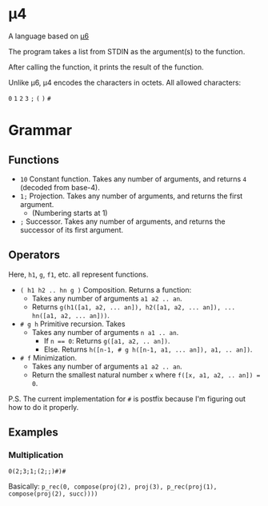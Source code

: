 # μ4
A language based on [μ6](https://github.com/bforte/mu6/)

The program takes a list from STDIN as the argument(s) to the function.

After calling the function, it prints the result of the function.

Unlike μ6, μ4 encodes the characters in octets. All allowed characters:

`0` `1` `2` `3` `;` `(` `)` `#`

# Grammar
## Functions
* `10` Constant function. Takes any number of arguments, and returns `4` (decoded from base-4).
* `1;` Projection. Takes any number of arguments, and returns the first argument.
  * (Numbering starts at 1)
* `;` Successor. Takes any number of arguments, and returns the successor of its first argument.
## Operators
Here, `h1`, `g`, `f1`, etc. all represent functions.
* `( h1 h2 .. hn g )` Composition. Returns a function:
  * Takes any number of arguments `a1 a2 .. an`.
  * Returns `g(h1([a1, a2, ... an]), h2([a1, a2, ... an]), ... hn([a1, a2, ... an]))`. 
* `# g h` Primitive recursion. Takes
  * Takes any number of arguments `n a1 .. an`.
    * If `n == 0`: Returns `g([a1, a2, .. an])`.
    * Else. Returns `h([n-1, # g h([n-1, a1, ... an]), a1, .. an])`.
* `# f` Minimization.
  * Takes any number of arguments `a1 a2 .. an`.
  * Return the smallest natural number `x` where `f([x, a1, a2, .. an]) = 0`.

P.S. The current implementation for `#` is postfix because I'm figuring out how to do it properly.

## Examples
### Multiplication
```
0(2;3;1;(2;;)#)#
```

Basically:
`p_rec(0, compose(proj(2), proj(3), p_rec(proj(1), compose(proj(2), succ))))`
